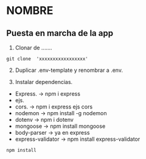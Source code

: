# NOMBRE

## Puesta en marcha de la app
1. Clonar de .......

```shell
git clone  'xxxxxxxxxxxxxxxxx'

```


2. Duplicar .env-template y renombrar a .env.


3. Instalar dependencias.
- Express. -> npm i express
- ejs.
- cors. -> npm i express ejs cors
- nodemon -> npm install -g nodemon
- dotenv -> npm i dotenv
- mongoose -> npm install mongoose
- body-parser -> ya en express
- express-validator -> npm install express-validator


```shell
npm install
```